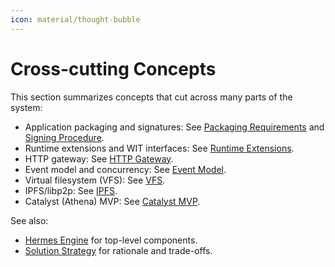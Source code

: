 ```yaml
---
icon: material/thought-bubble
---
```



# Cross-cutting Concepts

<!-- See: https://docs.arc42.org/section-8/ -->

This section summarizes concepts that cut across many parts of the system:

* Application packaging and signatures: See
  [Packaging Requirements](./hermes_packaging_requirements/overview.md) and
  [Signing Procedure](./hermes_signing_procedure/index.md).
* Runtime extensions and WIT interfaces: See [Runtime Extensions](./runtime_extensions.md).
* HTTP gateway: See [HTTP Gateway](./http_gateway.md).
* Event model and concurrency: See [Event Model](./event_model.md#event-model-and-concurrency).
* Virtual filesystem (VFS): See [VFS](./vfs.md).
* IPFS/libp2p: See [IPFS](./ipfs.md).
* Catalyst (Athena) MVP: See [Catalyst MVP](./catalyst_mvp.md).

See also:

* [Hermes Engine](../05_building_block_view/hermes_engine.md) for top-level components.
* [Solution Strategy](../04_solution_strategy.md) for rationale and trade-offs.
